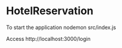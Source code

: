 # HotelReservation

To start the application
nodemon src/index.js

Access http://localhost:3000/login
